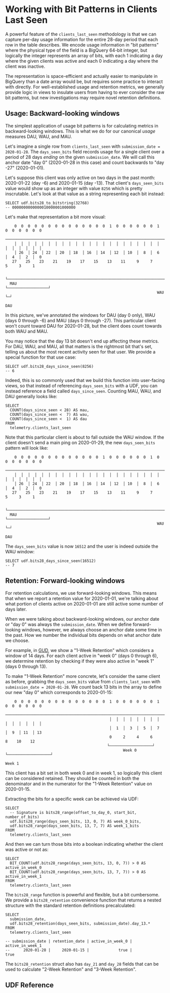 # Working with Bit Patterns in Clients Last Seen

A powerful feature of the `clients_last_seen` methodology is that we can capture
per-day usage information for the entire 28-day period that each row in the table
describes. We encode usage information in "bit patterns" where the physical
type of the field is a BigQuery 64-bit integer, but logically the integer
represents an array of bits, with each 1 indicating a day where the given clients
was active and each 0 indicating a day where the client was inactive.

The representation is space-efficient and actually easier to manipulate
in BigQuery than a date array would be, but requires some practice to interact
with directly. For well-established usage and retention metrics, we generally
provide logic in views to insulate users from having to ever consider the
raw bit patterns, but new investigations may require novel retention definitions.

## Usage: Backward-looking windows

The simplest application of usage bit patterns is for calculating metrics in
backward-looking windows. This is what we do for our canonical _usage_ measures
DAU, WAU, and MAU.

Let's imagine a single row from `clients_last_seen` with `submission_date = 2020-01-28`.
The `days_seen_bits` field records usage for a single client over a period of 28 days
_ending_ on the given `submission_date`. We will call this anchor date "day 0" 
(2020-01-28 in this case) and count backwards to "day -27" (2020-01-01).

Let's suppose this client was only active on two days in the past month:
2020-01-22 (day -6) and 2020-01-15 (day -13). That client's `days_seen_bits`
value would show up as an integer with value `8256` which is pretty inscrutable.
Let's look at that value as a string representing each bit instead:

```
SELECT udf.bits28_to_bitstring(32768)
-- 0000000000000010000001000000
```

Let's make that representation a bit more visual:

```
    0  0  0  0  0  0  0  0  0  0  0  0  0  0  1  0  0  0  0  0  0  1  0  0  0  0  0  0
    ──────────────────────────────────────────────────────────────────────────────────
    │  │  │  │  │  │  │  │  │  │  │  │  │  │  │  │  │  │  │  │  │  │  │  │  │  │  │  │
    │ 26  │ 24  │ 22  │ 20  │ 18  │ 16  │ 14  │ 12  │ 10  │  8  │  6  │  4  │  2  │  0
   27    25    23    21    19    17    15    13    11     9     7     5     3     1
   
  └──────────────────────────────────────────────────────────────────────────────────┘
  MAU                                                             └──────────────────┘
                                                                   WAU             └─┘
                                                                                   DAU
```

In this picture, we've annotated the windows for DAU (day 0 only), 
WAU (days 0 through -6) and MAU (days 0 through -27). This particular client
won't count toward DAU for 2020-01-28, but the client does count towards both
WAU and MAU.

You may notice that the day 13 bit doesn't end up affecting these metrics.
For DAU, WAU, and MAU, all that matters is the rightmost bit that's set,
telling us about the most recent activity seen for that user. We provide
a special function for that use case:

```
SELECT udf.bits28_days_since_seen(8256)
-- 6
```

Indeed, this is so commonly used that we build this function into user-facing
views, so that instead of referencing `days_seen_bits` with a UDF, you can
instead reference a field called `days_since_seen`. Counting MAU, WAU, and
DAU generally looks like:

```
SELECT
  COUNT(days_since_seen < 28) AS mau,
  COUNT(days_since_seen <  7) AS wau,
  COUNT(days_since_seen <  1) AS dau
FROM
  telemetry.clients_last_seen
```

Note that this particular client is about to fall outside the WAU window.
If the client doesn't send a main ping on 2020-01-29, the new `days_seen_bits`
pattern will look like:

```
    0  0  0  0  0  0  0  0  0  0  0  0  0  1  0  0  0  0  0  0  1  0  0  0  0  0  0  0
    ──────────────────────────────────────────────────────────────────────────────────
    │  │  │  │  │  │  │  │  │  │  │  │  │  │  │  │  │  │  │  │  │  │  │  │  │  │  │  │
    │ 26  │ 24  │ 22  │ 20  │ 18  │ 16  │ 14  │ 12  │ 10  │  8  │  6  │  4  │  2  │  0
   27    25    23    21    19    17    15    13    11     9     7     5     3     1
   
  └──────────────────────────────────────────────────────────────────────────────────┘
  MAU                                                             └──────────────────┘
                                                                   WAU             └─┘
                                                                                   DAU
```

The `days_seen_bits` value is now `16512` and the user is indeed outside the WAU window:

```
SELECT udf.bits28_days_since_seen(16512)
-- 7
```

## Retention: Forward-looking windows

For retention calculations, we use forward-looking windows. This means that
when we report a retention value for 2020-01-01, we're talking about what
portion of clients active on 2020-01-01 are still active some number of days
later.

When we were talking about backward-looking windows, our anchor date or "day 0"
was always the `submission_date`. When we define forward-looking windows, however,
we always choose an anchor date some time in the past. How we number the individual
bits depends on what anchor date we choose.

For example, in [GUD](../tools/gud.md), we show a "1-Week Retention" which considers a window of 14 days.
For each client active in "week 0" (days 0 through 6), we determine retention by
checking if they were also active in "week 1" (days 0 through 13).

To make "1-Week Retention" more concrete,
let's consider the same client as before, grabbing the `days_seen_bits` value from
`clients_last_seen` with `submission_date = 2020-01-28`. We count back 13 bits in
the array to define our new "day 0" which corresponds to 2020-01-15:

```
    0  0  0  0  0  0  0  0  0  0  0  0  0  0  1  0  0  0  0  0  0  1  0  0  0  0  0  0
    ──────────────────────────────────────────────────────────────────────────────────
                                              │  │  │  │  │  │  │  │  │  │  │  │  │  │
                                              │  1  │  3  │  5  │  7  │  9  │ 11  │ 13
                                              0     2     4     6     8    10    12                                     
                                             └───────────────────┘
                                                    Week 0       └───────────────────┘
                                                                        Week 1
```

This client has a bit set in both week 0 and in week 1, so logically this client
can be considered retained. They should be counted in both the denominator and
in the numerator for the "1-Week Retention" value on 2020-01-15.

Extracting the bits for a specific week can be achieved via UDF:

```
SELECT
  -- Signature is bits28_range(offset_to_day_0, start_bit, number_of_bits)
  udf.bits28_range(days_seen_bits, 13, 0, 7) AS week_0_bits,
  udf.bits28_range(days_seen_bits, 13, 7, 7) AS week_1_bits
FROM
  telemetry.clients_last_seen
```

And then we can turn those bits into a boolean indicating whether the client
was active or not as:

```
SELECT
  BIT_COUNT(udf.bits28_range(days_seen_bits, 13, 0, 7)) > 0 AS active_in_week_0
  BIT_COUNT(udf.bits28_range(days_seen_bits, 13, 7, 7)) > 0 AS active_in_week_1
FROM
  telemetry.clients_last_seen
```

The `bits28_range` function is powerful and flexible, but a bit cumbersome.
We provide a `bits28_retention` convenience function that returns a nested
structure with the standard retention definitions precalculated:

```
SELECT
  submission_date,
  udf.bits28_retention(days_seen_bits, submission_date).day_13.*
FROM
  telemetry.clients_last_seen

-- submission_date | retention_date | active_in_week_0 | active_in_week_1
--      2020-01-28 |     2020-01-15 |             true |             true
```

The `bits28_retention` struct also has `day_21` and `day_28` fields that can
be used to calculate "2-Week Retention" and "3-Week Retention".

## UDF Reference
